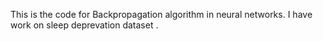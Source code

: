 This is the code for Backpropagation algorithm in neural networks. I have work on sleep deprevation dataset .
